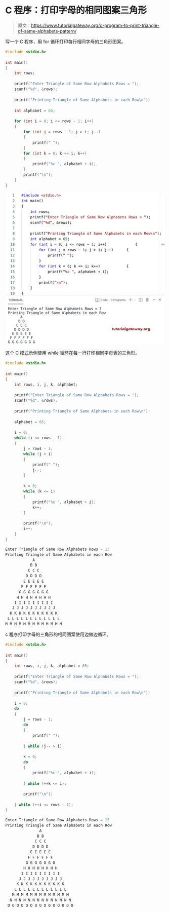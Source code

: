 # C 程序：打印字母的相同图案三角形

> 原文：<https://www.tutorialgateway.org/c-program-to-print-triangle-of-same-alphabets-pattern/>

写一个 C 程序，用 for 循环打印每行相同字母的三角形图案。

```c
#include <stdio.h>

int main()
{
	int rows;

	printf("Enter Triangle of Same Row Alphabets Rows = ");
	scanf("%d", &rows);

	printf("Printing Triangle of Same Alphabets in each Row\n");

	int alphabet = 65;

	for (int i = 0; i <= rows - 1; i++)
	{
		for (int j = rows - 1; j > i; j--)
		{
			printf(" ");
		}
		for (int k = 0; k <= i; k++)
		{
			printf("%c ", alphabet + i);
		}
		printf("\n");
	}
}
```

![C Program to Print Triangle of Same Alphabets Pattern](img/551e432cfa8e7dee14f9faa95e5fa946.png)

这个 C [模式](https://www.tutorialgateway.org/c-programming-examples/)示例使用 while 循环在每一行打印相同字母表的三角形。

```c
#include <stdio.h>

int main()
{
	int rows, i, j, k, alphabet;

	printf("Enter Triangle of Same Row Alphabets Rows = ");
	scanf("%d", &rows);

	printf("Printing Triangle of Same Alphabets in each Row\n");

	alphabet = 65;

	i = 0;
	while (i <= rows - 1)
	{
		j = rows - 1;
		while (j > i)
		{
			printf(" ");
			j--;
		}

		k = 0;
		while (k <= i)
		{
			printf("%c ", alphabet + i);
			k++;
		}

		printf("\n");
		i++;
	}
}
```

```c
Enter Triangle of Same Row Alphabets Rows = 13
Printing Triangle of Same Alphabets in each Row
            A 
           B B 
          C C C 
         D D D D 
        E E E E E 
       F F F F F F 
      G G G G G G G 
     H H H H H H H H 
    I I I I I I I I I 
   J J J J J J J J J J 
  K K K K K K K K K K K 
 L L L L L L L L L L L L 
M M M M M M M M M M M M M 
```

c 程序打印字母的三角形的相同图案使用边做边循环。

```c
#include <stdio.h>

int main()
{
	int rows, i, j, k, alphabet = 65;

	printf("Enter Triangle of Same Row Alphabets Rows = ");
	scanf("%d", &rows);

	printf("Printing Triangle of Same Alphabets in each Row\n");

	i = 0;
	do
	{
		j = rows - 1;
		do
		{
			printf(" ");

		} while (j-- > i);

		k = 0;
		do
		{
			printf("%c ", alphabet + i);

		} while (++k <= i);

		printf("\n");

	} while (++i <= rows - 1);
}
```

```c
Enter Triangle of Same Row Alphabets Rows = 15
Printing Triangle of Same Alphabets in each Row
               A 
              B B 
             C C C 
            D D D D 
           E E E E E 
          F F F F F F 
         G G G G G G G 
        H H H H H H H H 
       I I I I I I I I I 
      J J J J J J J J J J 
     K K K K K K K K K K K 
    L L L L L L L L L L L L 
   M M M M M M M M M M M M M 
  N N N N N N N N N N N N N N 
 O O O O O O O O O O O O O O O
```
